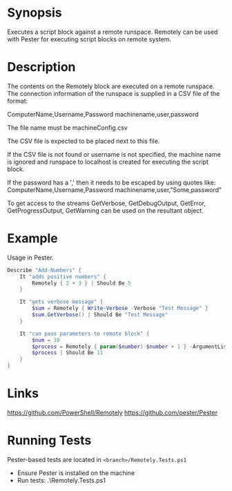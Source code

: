 ﻿﻿Synopsis
============
Executes a script block against a remote runspace. Remotely can be used with Pester for executing script blocks on remote system.

Description
======================
The contents on the Remotely block are executed on a remote runspace. The connection information of the runspace is supplied in a CSV file of the format:

ComputerName,Username,Password
machinename,user,password

The file name must be machineConfig.csv

The CSV file is expected to be placed next to this file. 

If the CSV file is not found or username is not specified, the machine name is ignored and runspace to localhost
is created for executing the script block.

If the password has a ',' then it needs to be escaped by using quotes like: 
ComputerName,Username,Password
machinename,user,"Some,password"

To get access to the streams GetVerbose, GetDebugOutput, GetError, GetProgressOutput,
GetWarning can be used on the resultant object.

Example
============
Usage in Pester.

```powershell
Describe "Add-Numbers" {
    It "adds positive numbers" {
        Remotely { 2 + 3 } | Should Be 5
    }

    It "gets verbose message" {
        $sum = Remotely { Write-Verbose -Verbose "Test Message" }
        $sum.GetVerbose() | Should Be "Test Message"
    }

    It "can pass parameters to remote block" {
        $num = 10
        $process = Remotely { param($number) $number + 1 } -ArgumentList $num
        $process | Should Be 11
    }
}
```

Links
============
https://github.com/PowerShell/Remotely
https://github.com/pester/Pester

Running Tests
=============
Pester-based tests are located in ```<branch>/Remotely.Tests.ps1```

* Ensure Pester is installed on the machine
* Run tests:
    .\Remotely.Tests.ps1
